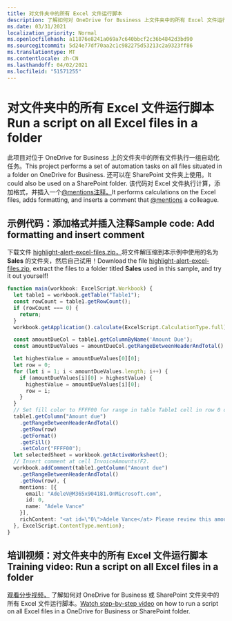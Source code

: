 ```yaml
---
title: 对文件夹中的所有 Excel 文件运行脚本
description: 了解如何对 OneDrive for Business 上文件夹中的所有 Excel 文件运行脚本。
ms.date: 03/31/2021
localization_priority: Normal
ms.openlocfilehash: a11876e8241a069a7c640bbcf2c36b4842d3bd90
ms.sourcegitcommit: 5d24e77df70aa2c1c982275d53213c2a9323ff86
ms.translationtype: MT
ms.contentlocale: zh-CN
ms.lasthandoff: 04/02/2021
ms.locfileid: "51571255"
---
```

# <a name="run-a-script-on-all-excel-files-in-a-folder"></a><span data-ttu-id="09e9a-103">对文件夹中的所有 Excel 文件运行脚本</span><span class="sxs-lookup"><span data-stu-id="09e9a-103">Run a script on all Excel files in a folder</span></span>

<span data-ttu-id="09e9a-104">此项目对位于 OneDrive for Business 上的文件夹中的所有文件执行一组自动化任务。</span><span class="sxs-lookup"><span data-stu-id="09e9a-104">This project performs a set of automation tasks on all files situated in a folder on OneDrive for Business.</span></span> <span data-ttu-id="09e9a-105">还可以在 SharePoint 文件夹上使用。</span><span class="sxs-lookup"><span data-stu-id="09e9a-105">It could also be used on a SharePoint folder.</span></span>
<span data-ttu-id="09e9a-106">该代码对 Excel 文件执行计算，添加格式，并插入一个[@mentions注释。](https://support.microsoft.com/office/90701709-5dc1-41c7-aa48-b01d4a46e8c7)</span><span class="sxs-lookup"><span data-stu-id="09e9a-106">It performs calculations on the Excel files, adds formatting, and inserts a comment that [@mentions](https://support.microsoft.com/office/90701709-5dc1-41c7-aa48-b01d4a46e8c7) a colleague.</span></span>

## <a name="sample-code-add-formatting-and-insert-comment"></a><span data-ttu-id="09e9a-107">示例代码：添加格式并插入注释</span><span class="sxs-lookup"><span data-stu-id="09e9a-107">Sample code: Add formatting and insert comment</span></span>

<span data-ttu-id="09e9a-108">下载文件 <a href="https://github.com/OfficeDev/office-scripts-docs/blob/master/docs/resources/samples/highlight-alert-excel-files.zip?raw=true">highlight-alert-excel-files.zip，</a>将文件解压缩到本示例中使用的名为 **Sales** 的文件夹，然后自己试用！</span><span class="sxs-lookup"><span data-stu-id="09e9a-108">Download the file <a href="https://github.com/OfficeDev/office-scripts-docs/blob/master/docs/resources/samples/highlight-alert-excel-files.zip?raw=true">highlight-alert-excel-files.zip</a>, extract the files to a folder titled **Sales** used in this sample, and try it out yourself!</span></span>

```TypeScript
function main(workbook: ExcelScript.Workbook) {
  let table1 = workbook.getTable("Table1");
  const rowCount = table1.getRowCount();
  if (rowCount === 0) {
    return;
  }
  workbook.getApplication().calculate(ExcelScript.CalculationType.full);

  const amountDueCol = table1.getColumnByName('Amount Due');
  const amountDueValues = amountDueCol.getRangeBetweenHeaderAndTotal().getValues();

  let highestValue = amountDueValues[0][0];
  let row = 0;
  for (let i = 1; i < amountDueValues.length; i++) {
    if (amountDueValues[i][0] > highestValue) {
      highestValue = amountDueValues[i][0];
      row = i;
    }
  }
  // Set fill color to FFFF00 for range in table Table1 cell in row 0 on column "Amount due".
  table1.getColumn("Amount due")
    .getRangeBetweenHeaderAndTotal()
    .getRow(row)
    .getFormat()
    .getFill()
    .setColor("FFFF00");
  let selectedSheet = workbook.getActiveWorksheet();
  // Insert comment at cell InvoiceAmounts!F2.
  workbook.addComment(table1.getColumn("Amount due")
    .getRangeBetweenHeaderAndTotal()
    .getRow(row), {
    mentions: [{
      email: "AdeleV@M365x904181.OnMicrosoft.com",
      id: 0,
      name: "Adele Vance"
    }],
    richContent: "<at id=\"0\">Adele Vance</at> Please review this amount"
  }, ExcelScript.ContentType.mention);
}
```

## <a name="training-video-run-a-script-on-all-excel-files-in-a-folder"></a><span data-ttu-id="09e9a-109">培训视频：对文件夹中的所有 Excel 文件运行脚本</span><span class="sxs-lookup"><span data-stu-id="09e9a-109">Training video: Run a script on all Excel files in a folder</span></span>

<span data-ttu-id="09e9a-110">[观看分步视频，](https://youtu.be/xMg711o7k6w) 了解如何对 OneDrive for Business 或 SharePoint 文件夹中的所有 Excel 文件运行脚本。</span><span class="sxs-lookup"><span data-stu-id="09e9a-110">[Watch step-by-step video](https://youtu.be/xMg711o7k6w) on how to run a script on all Excel files in a OneDrive for Business or SharePoint folder.</span></span>
